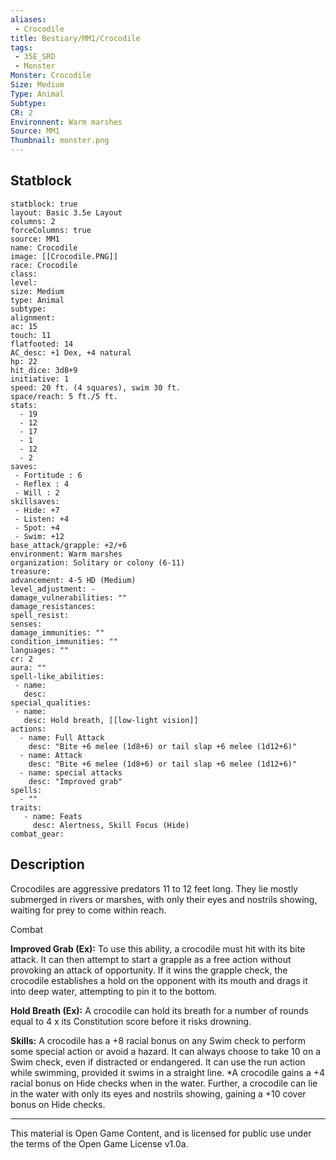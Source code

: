```yaml
---
aliases:
 - Crocodile
title: Bestiary/MM1/Crocodile
tags: 
 - 35E_SRD
 - Monster
Monster: Crocodile
Size: Medium
Type: Animal
Subtype: 
CR: 2
Environnent: Warm marshes
Source: MM1
Thumbnail: monster.png
---
```


## Statblock

```statblock
statblock: true
layout: Basic 3.5e Layout
columns: 2
forceColumns: true
source: MM1 
name: Crocodile
image: [[Crocodile.PNG]]
race: Crocodile
class: 
level: 
size: Medium
type: Animal
subtype: 
alignment: 
ac: 15
touch: 11
flatfooted: 14
AC_desc: +1 Dex, +4 natural
hp: 22
hit_dice: 3d8+9
initiative: 1
speed: 20 ft. (4 squares), swim 30 ft.
space/reach: 5 ft./5 ft.
stats:
  - 19
  - 12
  - 17
  - 1
  - 12
  - 2
saves:
 - Fortitude : 6
 - Reflex : 4
 - Will : 2
skillsaves:
 - Hide: +7
 - Listen: +4
 - Spot: +4
 - Swim: +12
base_attack/grapple: +2/+6
environment: Warm marshes
organization: Solitary or colony (6-11)
treasure: 
advancement: 4-5 HD (Medium)
level_adjustment: -
damage_vulnerabilities: ""
damage_resistances: 
spell_resist: 
senses: 
damage_immunities: ""
condition_immunities: ""
languages: ""
cr: 2
aura: ""
spell-like_abilities:
 - name: 
   desc: 
special_qualities:
 - name:
   desc: Hold breath, [[low-light vision]]
actions:
  - name: Full Attack
    desc: "Bite +6 melee (1d8+6) or tail slap +6 melee (1d12+6)"
  - name: Attack
    desc: "Bite +6 melee (1d8+6) or tail slap +6 melee (1d12+6)"
  - name: special attacks
    desc: "Improved grab"
spells:
  - ""
traits:
   - name: Feats
     desc: Alertness, Skill Focus (Hide)
combat_gear:  
```

## Description



Crocodiles are aggressive predators 11 to 12 feet long. They lie mostly submerged in rivers or marshes, with only their eyes and nostrils showing, waiting for prey to come within reach.

Combat


**Improved Grab (Ex):** To use this ability, a crocodile must hit with its bite attack. It can then attempt to start a grapple as a free action without provoking an attack of opportunity. If it wins the grapple check, the crocodile establishes a hold on the opponent with its mouth and drags it into deep water, attempting to pin it to the bottom.


**Hold Breath (Ex):** A crocodile can hold its breath for a number of rounds equal to 4 x its Constitution score before it risks drowning.


**Skills:** A crocodile has a +8 racial bonus on any Swim check to perform some special action or avoid a hazard. It can always choose to take 10 on a Swim check, even if distracted or endangered. It can use the run action while swimming, provided it swims in a straight line. *A crocodile gains a +4 racial bonus on Hide checks when in the water. Further, a crocodile can lie in the water with only its eyes and nostrils showing, gaining a +10 cover bonus on Hide checks.

---

This material is Open Game Content, and is licensed for public use under the terms of the Open Game License v1.0a.
